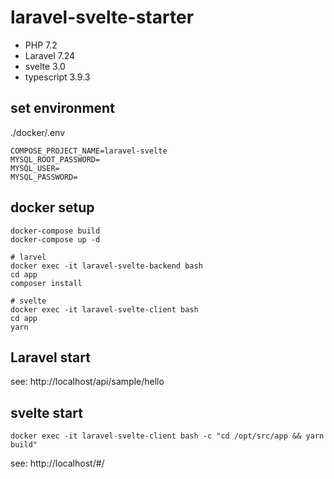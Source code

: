 # laravel-svelte-starter

- PHP 7.2
- Laravel 7.24
- svelte 3.0
- typescript 3.9.3

## set environment
./docker/.env
```
COMPOSE_PROJECT_NAME=laravel-svelte
MYSQL_ROOT_PASSWORD=
MYSQL_USER=
MYSQL_PASSWORD=
```

## docker setup
```
docker-compose build
docker-compose up -d

# larvel
docker exec -it laravel-svelte-backend bash
cd app
composer install

# svelte
docker exec -it laravel-svelte-client bash
cd app
yarn
```
## Laravel start
see: http://localhost/api/sample/hello

## svelte start
```
docker exec -it laravel-svelte-client bash -c "cd /opt/src/app && yarn build"
```
see: http://localhost/#/
